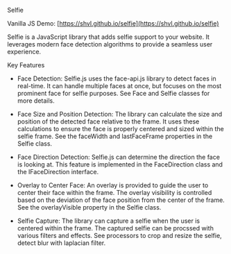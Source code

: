 Selfie

Vanilla JS Demo: [https://shvl.github.io/selfie](https://shvl.github.io/selfie)

Selfie is a JavaScript library that adds selfie support to your website. It leverages modern face detection algorithms to provide a seamless user experience.

Key Features
- Face Detection: Selfie.js uses the face-api.js library to detect faces in real-time. It can handle multiple faces at once, but focuses on the most prominent face for selfie purposes. See Face and Selfie classes for more details.

- Face Size and Position Detection: The library can calculate the size and position of the detected face relative to the frame. It uses these calculations to ensure the face is properly centered and sized within the selfie frame. See the faceWidth and lastFaceFrame properties in the Selfie class.

- Face Direction Detection: Selfie.js can determine the direction the face is looking at. This feature is implemented in the FaceDirection class and the IFaceDirection interface.

- Overlay to Center Face: An overlay is provided to guide the user to center their face within the frame. The overlay visibility is controlled based on the deviation of the face position from the center of the frame. See the overlayVisible property in the Selfie class.

- Selfie Capture: The library can capture a selfie when the user is centered within the frame. The captured selfie can be procssed with various filters and effects. See processors to crop and resize the selfie, detect blur with laplacian filter.

